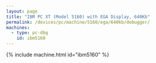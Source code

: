 ```yaml
---
layout: page
title: "IBM PC XT (Model 5160) with EGA Display, 640Kb"
permalink: /devices/pc/machine/5160/ega/640kb/debugger/
machines:
  - type: pc-dbg
    id: ibm5160
---
```


{% include machine.html id="ibm5160" %}
